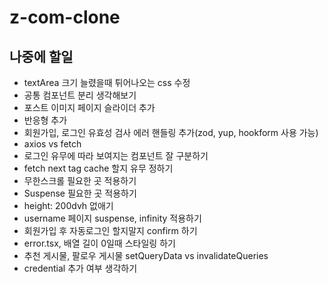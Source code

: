 # z-com-clone

## 나중에 할일

- textArea 크기 늘렸을때 튀어나오는 css 수정
- 공통 컴포넌트 분리 생각해보기
- 포스트 이미지 페이지 슬라이더 추가
- 반응형 추가
- 회원가입, 로그인 유효성 검사 에러 핸들링 추가(zod, yup, hookform 사용 가능)
- axios vs fetch
- 로그인 유무에 따라 보여지는 컴포넌트 잘 구분하기
- fetch next tag cache 할지 유무 정하기
- 무한스크롤 필요한 곳 적용하기
- Suspense 필요한 곳 적용하기
- height: 200dvh 없애기
- username 페이지 suspense, infinity 적용하기
- 회원가입 후 자동로그인 할지말지 confirm 하기
- error.tsx, 배열 길이 0일때 스타일링 하기
- 추천 게시물, 팔로우 게시물 setQueryData vs invalidateQueries
- credential 추가 여부 생각하기

